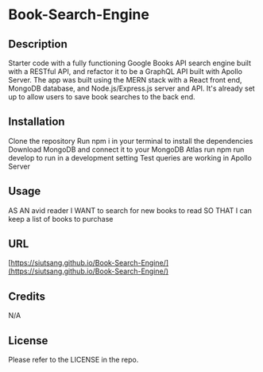 # Book-Search-Engine

## Description

Starter code with a fully functioning Google Books API search engine built with a RESTful API, and refactor it to be a GraphQL API built with Apollo Server. The app was built using the MERN stack with a React front end, MongoDB database, and Node.js/Express.js server and API. It's already set up to allow users to save book searches to the back end. 


## Installation

Clone the repository
Run npm i in your terminal to install the dependencies
Download MongoDB and connect it to your MongoDB Atlas
run npm run develop to run in a development setting
Test queries are working in Apollo Server


## Usage

AS AN avid reader
I WANT to search for new books to read
SO THAT I can keep a list of books to purchase


## URL 

[https://siutsang.github.io/Book-Search-Engine/](https://siutsang.github.io/Book-Search-Engine/)

## Credits

N/A

## License

Please refer to the LICENSE in the repo.
